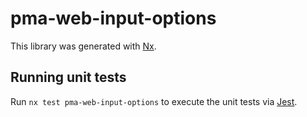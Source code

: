 # pma-web-input-options

This library was generated with [Nx](https://nx.dev).

## Running unit tests

Run `nx test pma-web-input-options` to execute the unit tests via [Jest](https://jestjs.io).
